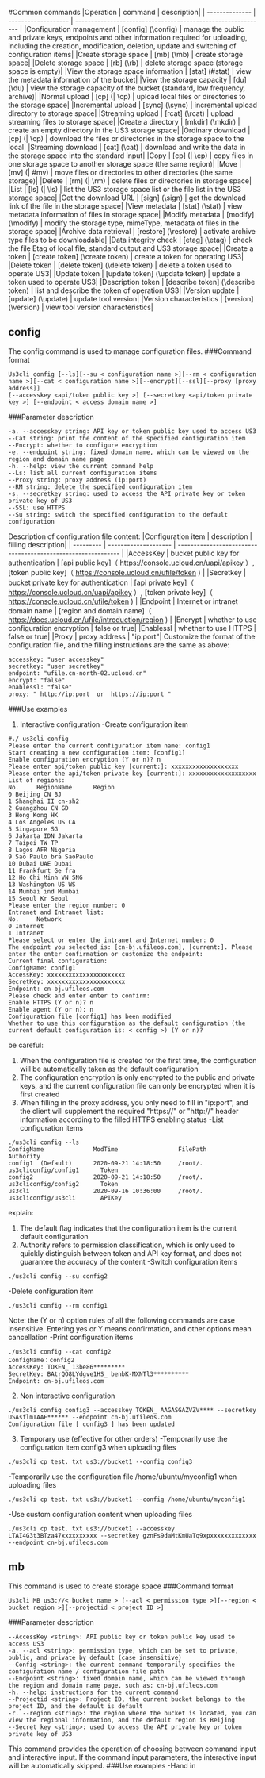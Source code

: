 #Common commands
|Operation | command | description|
| -------------- | ------------------- | ------------------------------------------------------------ |
|Configuration management | [config] (\config) | manage the public and private keys, endpoints and other information required for uploading, including the creation, modification, deletion, update and switching of configuration items|
|Create storage space | [mb] (\mb) | create storage space|
|Delete storage space | [rb] (\rb) | delete storage space (storage space is empty)|
|View the storage space information | [stat] (#stat) | view the metadata information of the bucket|
|View the storage capacity | [du] (\du) | view the storage capacity of the bucket (standard, low frequency, archive)|
|Normal upload | [cp] (| \cp) | upload local files or directories to the storage space|
|Incremental upload | [sync] (\sync) | incremental upload directory to storage space|
|Streaming upload | [rcat] (\rcat) | upload streaming files to storage space|
|Create a directory | [mkdir] (\mkdir) | create an empty directory in the US3 storage space|
|Ordinary download | [cp] (| \cp) | download the files or directories in the storage space to the local|
|Streaming download | [cat] (\cat) | download and write the data in the storage space into the standard input|
|Copy | [cp] (| \cp) | copy files in one storage space to another storage space (the same region)|
|Move | [mv] (| #mv) | move files or directories to other directories (the same storage)|
|Delete | [rm] (| \rm) | delete files or directories in storage space|
|List | [ls] (| \ls) | list the US3 storage space list or the file list in the US3 storage space|
|Get the download URL | [sign] (\sign) | get the download link of the file in the storage space|
|View metadata | [stat] (\stat) | view metadata information of files in storage space|
|Modify metadata | [modify] (\modify) | modify the storage type, mimeType, metadata of files in the storage space|
|Archive data retrieval | [restore] (\restore) | activate archive type files to be downloadable|
|Data integrity check | [etag] (\etag) | check the file Etag of local file, standard output and US3 storage space|
|Create a token | [create token] (\create token) | create a token for operating US3|
|Delete token | [delete token] (\delete token) | delete a token used to operate US3|
|Update token | [update token] (\update token) | update a token used to operate US3|
|Description token | [describe token] (\describe token) | list and describe the token of operation US3|
|Version update | [update] (\update) | update tool version|
|Version characteristics | [version] (\version) | view tool version characteristics|
## config
The config command is used to manage configuration files.
###Command format
```
Us3cli config [--ls][--su < configuration name >][--rm < configuration name >][--cat < configuration name >][--encrypt][--ssl][--proxy [proxy address]]
[--accesskey <api/token public key >] [--secretkey <api/token private key >] [--endpoint < access domain name >]
```
###Parameter description
```
-a. --accesskey string: API key or token public key used to access US3
--Cat string: print the content of the specified configuration item
--Encrypt: whether to configure encryption
-e. --endpoint string: fixed domain name, which can be viewed on the region and domain name page
-h. --help: view the current command help
--Ls: list all current configuration items
--Proxy string: proxy address (ip:port)
--RM string: delete the specified configuration item
-s. --secretkey string: used to access the API private key or token private key of US3
--SSL: use HTTPS
--Su string: switch the specified configuration to the default configuration
```
Description of configuration file content:
|Configuration item | description | filling description|
| --------- | -------------------- | ------------------------------------------------------------ |
|AccessKey | bucket public key for authentication | [api public key]（ https://console.ucloud.cn/uapi/apikey ）, [token public key]（ https://console.ucloud.cn/ufile/token ) |
|Secretkey | bucket private key for authentication | [api private key]（ https://console.ucloud.cn/uapi/apikey ）, [token private key]（ https://console.ucloud.cn/ufile/token ) |
|Endpoint | Internet or intranet domain name | [region and domain name]（ https://docs.ucloud.cn/ufile/introduction/region ) |
|Encrypt | whether to use configuration encryption | false or true|
|Enablessl | whether to use HTTPS | false or true|
|Proxy | proxy address | "ip:port"|
Customize the format of the configuration file, and the filling instructions are the same as above:
```
accesskey: "user accesskey"
secretkey: "user secretkey"
endpoint: "ufile.cn-north-02.ucloud.cn"
encrypt: "false"
enablessl: "false"
proxy: " http://ip:port  or  https://ip:port "
```
###Use examples
1. Interactive configuration
-Create configuration item
```
#./ us3cli config
Please enter the current configuration item name: config1
Start creating a new configuration item: [config1]
Enable configuration encryption (Y or n)? n
Please enter api/token public key [current:]: xxxxxxxxxxxxxxxxxxx
Please enter the api/token private key [current:]: xxxxxxxxxxxxxxxxxxx
List of regions:
No.     RegionName      Region      
0 Beijing CN BJ
1 Shanghai II cn-sh2
2 Guangzhou CN GD
3 Hong Kong HK
4 Los Angeles US CA
5 Singapore SG
6 Jakarta IDN Jakarta
7 Taipei TW TP
8 Lagos AFR Nigeria
9 Sao Paulo bra SaoPaulo
10 Dubai UAE Dubai
11 Frankfurt Ge fra
12 Ho Chi Minh VN SNG
13 Washington US WS
14 Mumbai ind Mumbai
15 Seoul Kr Seoul
Please enter the region number: 0
Intranet and Intranet list:
No.     Network
0 Internet
1 Intranet
Please select or enter the intranet and Internet number: 0
The endpoint you selected is: [cn-bj.ufileos.com], [current:]. Please enter the enter confirmation or customize the endpoint:
Current final configuration:
ConfigName: config1
AccessKey: xxxxxxxxxxxxxxxxxxxxxx
SecretKey: xxxxxxxxxxxxxxxxxxxxxx
Endpoint: cn-bj.ufileos.com
Please check and enter enter to confirm:
Enable HTTPS (Y or n)? n
Enable agent (Y or n): n
Configuration file [config1] has been modified
Whether to use this configuration as the default configuration (the current default configuration is: < config >) (Y or n)?
```
be careful:
1. When the configuration file is created for the first time, the configuration will be automatically taken as the default configuration
2. The configuration encryption is only encrypted to the public and private keys, and the current configuration file can only be encrypted when it is first created
3. When filling in the proxy address, you only need to fill in "ip:port", and the client will supplement the required "https://" or "http://" header information according to the filled HTTPS enabling status
-List configuration items
```
./us3cli config --ls
ConfigName              ModTime                 FilePath                         Authority                 
config1  (Default)      2020-09-21 14:18:50     /root/. us3cliconfig/config1      Token       
config2                 2020-09-21 14:18:50     /root/. us3cliconfig/config2      Token     
us3cli                  2020-09-16 10:36:00     /root/. us3cliconfig/us3cli       APIKey
```
explain:
1. The default flag indicates that the configuration item is the current default configuration
2. Authority refers to permission classification, which is only used to quickly distinguish between token and API key format, and does not guarantee the accuracy of the content
-Switch configuration items
```
./us3cli config --su config2
```
-Delete configuration item
```
./us3cli config --rm config1
```
Note: the (Y or n) option rules of all the following commands are case insensitive. Entering yes or Y means confirmation, and other options mean cancellation
-Print configuration items
```us3cli config --cat config2
./us3cli config --cat config2
ConfigName：config2
AccessKey: TOKEN_ 13be86*********
SecretKey: BAtrQO8LYdgve1HS_ benbK-MXNTl3**********
Endpoint: cn-bj.ufileos.com
```
2. Non interactive configuration
```
./us3cli config config3 --accesskey TOKEN_ AAGASGAZVZV**** --secretkey USAsflmTAAF****** --endpoint cn-bj.ufileos.com
Configuration file [ config3 ] has been updated
```
3. Temporary use (effective for other orders)
-Temporarily use the configuration item config3 when uploading files
```
./us3cli cp test. txt us3://bucket1 --config config3
```
-Temporarily use the configuration file /home/ubuntu/myconfig1 when uploading files
```
./us3cli cp test. txt us3://bucket1 --config /home/ubuntu/myconfig1
```
-Use custom configuration content when uploading files
```
./us3cli cp test. txt us3://bucket1 --accesskey LTAI4G3t3BTza47xxxxxxxxxx --secretkey gznFs9daMtKmUaTq9xpxxxxxxxxxxxxx --endpoint cn-bj.ufileos.com
```
## mb
This command is used to create storage space
###Command format
```
Us3cli MB us3://< bucket name > [--acl < permission type >][--region < bucket region >][--projectid < project ID >]
```
###Parameter description
```
--AccessKey <string>: API public key or token public key used to access US3
-a. --acl <string>: permission type, which can be set to private, public, and private by default (case insensitive)
--Config <string>: the current command temporarily specifies the configuration name / configuration file path
--Endpoint <string>: fixed domain name, which can be viewed through the region and domain name page, such as: cn-bj.ufileos.com
-h. --help: instructions for the current command
--Projectid <string>: Project ID, the current bucket belongs to the project ID, and the default is default
-r. --region <string>: the region where the bucket is located, you can view the regional information, and the default region is Beijing
--Secret key <string>: used to access the API private key or token private key of US3
```
This command provides the operation of choosing between command input and interactive input. If the command input parameters, the interactive input will be automatically skipped.
###Use examples
-Hand in